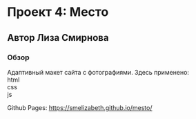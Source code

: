# Проект 4: Место
## Автор Лиза Смирнова 
### Обзор

Адаптивный макет сайта с фотографиями. Здесь применено:  
html  
css  
js  

Github Pages: https://smelizabeth.github.io/mesto/ 